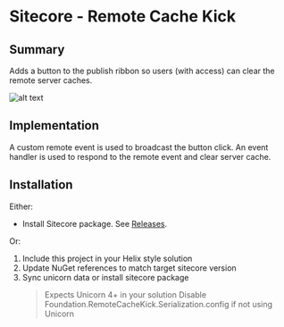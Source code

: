 ﻿﻿Sitecore - Remote Cache Kick
==============

Summary
--------------
Adds a button to the publish ribbon so users (with access) can clear the remote server caches.

![alt text](https://github.com/digitalParkour/Community.Foundation.RemoteCacheKick/raw/master/screenshots/Button.png "Custom cache clear button in publish ribbon")

Implementation
--------------
A custom remote event is used to broadcast the button click.
An event handler is used to respond to the remote event and clear server cache.

Installation
--------------
Either:
* Install Sitecore package. See [Releases](https://github.com/digitalParkour/Community.Foundation.RemoteCacheKick/releases).
	
Or:
1. Include this project in your Helix style solution
2. Update NuGet references to match target sitecore version
3. Sync unicorn data or install sitecore package
    > Expects Unicorn 4+ in your solution
    > Disable Foundation.RemoteCacheKick.Serialization.config if not using Unicorn